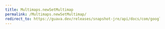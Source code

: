 ```yaml
---
title: Multimaps.newSetMultimap
permalink: /Multimaps.newSetMultimap/
redirect_to: https://guava.dev/releases/snapshot-jre/api/docs/com/google/common/collect/Multimaps.html#newSetMultimap-java.util.Map-com.google.common.base.Supplier-
---
```

